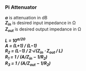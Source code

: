 ### Pi Attenuator
___a___ is attenuation in dB  
___Z<sub>in</sub>___ is desired input impedance in &#x2126;  
___Z<sub>out</sub>___ is desired output impedance in &#x2126;  

___L = 10<sup>a/20</sup>___  
___A = (L+1) / (L&minus;1)___  
___R<sub>2</sub> = (L&minus;1) / 2&sdot;&radic;(Z<sub>in</sub> &sdot; Z<sub>out</sub> / L)___  
___R<sub>1</sub> = 1 / (A/Z<sub>in</sub> &minus; 1/R<sub>2</sub>)___  
___R<sub>3</sub> = 1 / (A/Z<sub>out</sub> &minus; 1/R<sub>2</sub>)___
